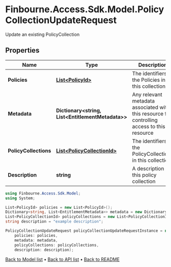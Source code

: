 # Finbourne.Access.Sdk.Model.PolicyCollectionUpdateRequest
Update an existing PolicyCollection

## Properties

Name | Type | Description | Notes
------------ | ------------- | ------------- | -------------
**Policies** | [**List&lt;PolicyId&gt;**](PolicyId.md) | The identifiers of the Policies in this collection | [optional] 
**Metadata** | **Dictionary&lt;string, List&lt;EntitlementMetadata&gt;&gt;** | Any relevant metadata associated with this resource for controlling access to this resource | [optional] 
**PolicyCollections** | [**List&lt;PolicyCollectionId&gt;**](PolicyCollectionId.md) | The identifiers of the PolicyCollections in this collection | [optional] 
**Description** | **string** | A description of this policy collection | [optional] 

```csharp
using Finbourne.Access.Sdk.Model;
using System;

List<PolicyId> policies = new List<PolicyId>();
Dictionary<string, List<EntitlementMetadata>> metadata = new Dictionary<string, List<EntitlementMetadata>>();
List<PolicyCollectionId> policyCollections = new List<PolicyCollectionId>();
string description = "example description";

PolicyCollectionUpdateRequest policyCollectionUpdateRequestInstance = new PolicyCollectionUpdateRequest(
    policies: policies,
    metadata: metadata,
    policyCollections: policyCollections,
    description: description);
```

[Back to Model list](../README.md#documentation-for-models) &#8226; [Back to API list](../README.md#documentation-for-api-endpoints) &#8226; [Back to README](../README.md)

